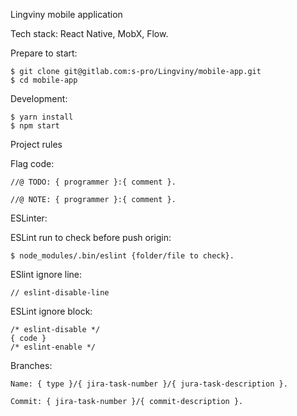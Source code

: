 Lingviny mobile application

Tech stack:
    React Native, MobX, Flow.
    
Prepare to start:

    $ git clone git@gitlab.com:s-pro/Lingviny/mobile-app.git
    $ cd mobile-app

Development:

    $ yarn install
    $ npm start

Project rules

Flag code:

```
//@ TODO: { programmer }:{ comment }.

//@ NOTE: { programmer }:{ comment }.
```

ESLinter:

ESLint run to check before push origin:

    $ node_modules/.bin/eslint {folder/file to check}.

ESlint ignore line:
```
// eslint-disable-line
```

ESLint ignore block:

```
/* eslint-disable */
{ code }
/* eslint-enable */
```

Branches:
```
Name: { type }/{ jira-task-number }/{ jura-task-description }.

Commit: { jira-task-number }/{ commit-description }.
```